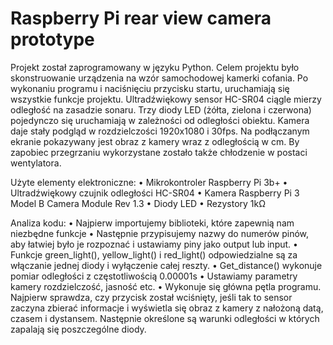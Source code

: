 # Raspberry Pi rear view camera prototype
 Projekt został zaprogramowany w języku Python. Celem projektu było skonstruowanie urządzenia na wzór samochodowej kamerki cofania. Po wykonaniu programu i naciśnięciu przycisku startu, uruchamiają się wszystkie funkcje projektu. Ultradźwiękowy sensor HC-SR04 ciągle mierzy odległość na zasadzie sonaru. Trzy diody LED (żółta, zielona i czerwona) pojedynczo się uruchamiają w zależności od odległości obiektu. Kamera daje stały podgląd w rozdzielczości 1920x1080 i 30fps. Na podłączanym ekranie pokazywany jest obraz z kamery wraz z odległością w cm. By zapobiec przegrzaniu wykorzystane zostało także chłodzenie w postaci wentylatora.

Użyte elementy elektroniczne:
•	Mikrokontroler Raspberry Pi 3b+
•	Ultradźwiękowy czujnik odległości HC-SR04
•	Kamera Raspberry Pi 3 Model B Camera Module Rev 1.3
•	Diody LED
•	Rezystory 1kΩ

Analiza kodu:
•	Najpierw importujemy biblioteki, które zapewnią nam niezbędne funkcje
•	Następnie przypisujemy nazwy do numerów pinów, aby łatwiej było je rozpoznać i ustawiamy piny jako output lub input.
•	Funkcje green_light(), yellow_light() i red_light() odpowiedzialne są za włączanie jednej diody i wyłączenie całej reszty.
•	Get_distance() wykonuje pomiar odległości z częstotliwością 0.00001s
•	Ustawiamy parametry kamery rozdzielczość, jasność etc.
•	Wykonuje się główna pętla programu. Najpierw sprawdza, czy przycisk został wciśnięty, jeśli tak to sensor zaczyna zbierać informacje i wyświetla się obraz z kamery z nałożoną datą, czasem i dystansem. Następnie określone są warunki odległości w których zapalają się poszczególne diody.

